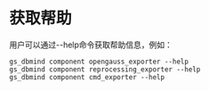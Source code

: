 # 获取帮助<a name="ZH-CN_TOPIC_0000001240944981"></a>

用户可以通过--help命令获取帮助信息，例如：

```
gs_dbmind component opengauss_exporter --help
gs_dbmind component reprocessing_exporter --help
gs_dbmind component cmd_exporter --help
```

